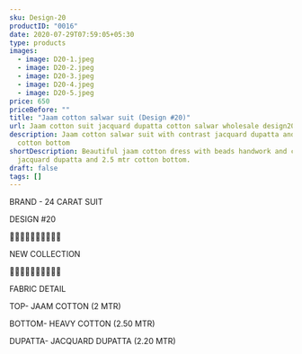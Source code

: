 ```yaml
---
sku: Design-20
productID: "0016"
date: 2020-07-29T07:59:05+05:30
type: products
images:
  - image: D20-1.jpeg
  - image: D20-2.jpeg
  - image: D20-3.jpeg
  - image: D20-4.jpeg
  - image: D20-5.jpeg
price: 650
priceBefore: ""
title: "Jaam cotton salwar suit (Design #20)"
url: Jaam cotton suit jacquard dupatta cotton salwar wholesale design20
description: Jaam cotton salwar suit with contrast jacquard dupatta and 2.5 mtr
  cotton bottom
shortDescription: Beautiful jaam cotton dress with beads handwork and contrast
  jacquard dupatta and 2.5 mtr cotton bottom.
draft: false
tags: []
---
```

BRAND - 24 CARAT SUIT

DESIGN #20

💐💐💐💐💐💐💐💐💐💐

NEW COLLECTION

🌷🌷🌷🌷🌷🌷🌷🌷🌷🌷

FABRIC DETAIL

TOP- JAAM COTTON (2 MTR)

BOTTOM- HEAVY COTTON (2.50 MTR)

DUPATTA- JACQUARD DUPATTA (2.20 MTR)